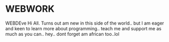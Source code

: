 # WEBWORK
WEBDEve
Hi All.
Turns out am new in this side of the world.. but I am eager and keen to learn more about programming..
teach me and support me as much as you can.. hey.. dont forget am african too..lol
